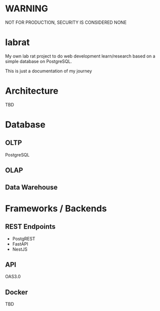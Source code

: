 # WARNING
NOT FOR PRODUCTION, SECURITY IS CONSIDERED NONE

# labrat
My own lab rat project to do web development learn/research based on a
simple database on PostgreSQL.

This is just a documentation of my journey

# Architecture

TBD

# Database

## OLTP
PostgreSQL

## OLAP

## Data Warehouse

# Frameworks / Backends

## REST Endpoints

- PostgREST
- FastAPI
- NestJS

## API
OAS3.0

## Docker
TBD
